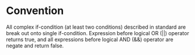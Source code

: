 # Convention
All complex if-condition (at least two conditions) described in standard are break out onto single
if-condition. Expression before logical OR (||) operator returns true, and all expressions before
logical AND (&&) operator are negate and return false.
